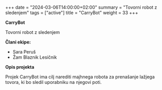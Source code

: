 +++
date = "2024-03-06T14:00:00+02:00"
summary = "Tovorni robot z sledenjem"
tags = ["active"]
title = "CarryBot"
weight = 33
+++

**CarryBot**

Tovorni robot z sledenjem

<!--more-->

**Člani ekipe:**

- Sara Peruš
- Žam Blaznik Lesičnik

**Opis projekta**

Projek CarryBot ima cilj narediti majhnega robota za prenašanje lažjega tovora, ki bo sledil uporabniku na njegovi poti.
